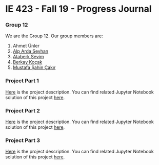 # IE 423 - Fall 19 - Progress Journal

### Group 12
We are the Group 12. Our group members are:
1. Ahmet Ünler
2. [Alp Arda Seyhan](https://github.com/aaseyhan)
3. [Ataberk Sevim](https://github.com/ataberk-sevim-2016402087 )
4. [Berkay Koçak](https://github.com/berkaykocakk)
5. [Mustafa Şahin Çakır](https://github.com/msahincakir)

### Project Part 1
[Here](files/project%20description.pdf) is the project description.
You can find related Jupyter Notebook solution of this project [here](files/IE423ProjectFirstSubmission.html).

### Project Part 2
[Here](files/IE423_Fall19_ProjectPart2.pdf) is the project description.
You can find related Jupyter Notebook solution of this project [here](files/bitti-423x.html).

### Project Part 3
[Here](files/IE423_Fall19_ProjectPart3.pdf) is the project description.
You can find related Jupyter Notebook solution of this project [here](files/part3bitti%20(1).html).
